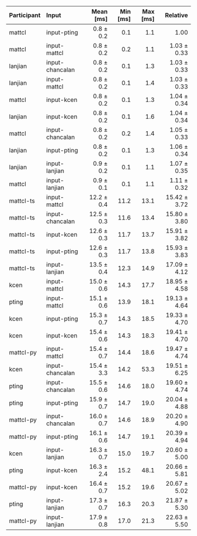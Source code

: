 | Participant | Input | Mean [ms] | Min [ms] | Max [ms] | Relative |
|:---|:---|---:|---:|---:|---:|
| mattcl | input-pting | 0.8 ± 0.2 | 0.1 | 1.1 | 1.00 |
| mattcl | input-mattcl | 0.8 ± 0.2 | 0.2 | 1.1 | 1.03 ± 0.33 |
| lanjian | input-chancalan | 0.8 ± 0.2 | 0.1 | 1.3 | 1.03 ± 0.33 |
| lanjian | input-mattcl | 0.8 ± 0.2 | 0.1 | 1.4 | 1.03 ± 0.33 |
| mattcl | input-kcen | 0.8 ± 0.2 | 0.1 | 1.3 | 1.04 ± 0.34 |
| lanjian | input-kcen | 0.8 ± 0.2 | 0.1 | 1.6 | 1.04 ± 0.34 |
| mattcl | input-chancalan | 0.8 ± 0.2 | 0.2 | 1.4 | 1.05 ± 0.33 |
| lanjian | input-pting | 0.8 ± 0.2 | 0.1 | 1.3 | 1.06 ± 0.34 |
| lanjian | input-lanjian | 0.9 ± 0.2 | 0.1 | 1.1 | 1.07 ± 0.35 |
| mattcl | input-lanjian | 0.9 ± 0.1 | 0.1 | 1.1 | 1.11 ± 0.32 |
| mattcl-ts | input-mattcl | 12.2 ± 0.4 | 11.2 | 13.1 | 15.42 ± 3.72 |
| mattcl-ts | input-chancalan | 12.5 ± 0.3 | 11.6 | 13.4 | 15.80 ± 3.80 |
| mattcl-ts | input-kcen | 12.6 ± 0.3 | 11.7 | 13.7 | 15.91 ± 3.82 |
| mattcl-ts | input-pting | 12.6 ± 0.3 | 11.7 | 13.8 | 15.93 ± 3.83 |
| mattcl-ts | input-lanjian | 13.5 ± 0.4 | 12.3 | 14.9 | 17.09 ± 4.12 |
| kcen | input-mattcl | 15.0 ± 0.6 | 14.3 | 17.7 | 18.95 ± 4.58 |
| pting | input-mattcl | 15.1 ± 0.6 | 13.9 | 18.1 | 19.13 ± 4.64 |
| kcen | input-pting | 15.3 ± 0.7 | 14.3 | 18.5 | 19.33 ± 4.70 |
| kcen | input-kcen | 15.4 ± 0.6 | 14.3 | 18.3 | 19.41 ± 4.70 |
| mattcl-py | input-mattcl | 15.4 ± 0.7 | 14.4 | 18.6 | 19.47 ± 4.74 |
| kcen | input-chancalan | 15.4 ± 3.3 | 14.2 | 53.3 | 19.51 ± 6.25 |
| pting | input-chancalan | 15.5 ± 0.6 | 14.6 | 18.0 | 19.60 ± 4.74 |
| pting | input-pting | 15.9 ± 0.7 | 14.7 | 19.0 | 20.04 ± 4.88 |
| mattcl-py | input-chancalan | 16.0 ± 0.7 | 14.6 | 18.9 | 20.20 ± 4.90 |
| mattcl-py | input-pting | 16.1 ± 0.6 | 14.7 | 19.1 | 20.39 ± 4.94 |
| kcen | input-lanjian | 16.3 ± 0.7 | 15.0 | 19.7 | 20.60 ± 5.00 |
| pting | input-kcen | 16.3 ± 2.4 | 15.2 | 48.1 | 20.66 ± 5.81 |
| mattcl-py | input-kcen | 16.4 ± 0.7 | 15.2 | 19.6 | 20.67 ± 5.02 |
| pting | input-lanjian | 17.3 ± 0.7 | 16.3 | 20.3 | 21.87 ± 5.30 |
| mattcl-py | input-lanjian | 17.9 ± 0.8 | 17.0 | 21.3 | 22.63 ± 5.50 |

